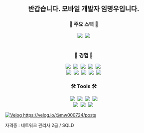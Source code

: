 <h2 align="center">반갑습니다. 모바일 개발자 임명우입니다.</h3>

<h3 align="center">📖 주요 스택 📖</h3>
<div align="center">
  <img src="https://img.shields.io/badge/Flutter-02569B?style=for-the-badge&logo=Flutter&logoColor=white">&nbsp
  <img src="https://img.shields.io/badge/Dart-0175C2?style=for-the-badge&logo=Dart&logoColor=white">
</div>

<br>

<h3 align="center">🙌 경험 🙌</h3>
<div align="center">
  <img src="https://img.shields.io/badge/Dart-0175C2?style=for-the-badge&logo=Dart&logoColor=white">&nbsp
  <img src="https://img.shields.io/badge/JavaScript-F7DF1E?style=for-the-badge&logo=JavaScript&logoColor=black">&nbsp
  <img src="https://img.shields.io/badge/React-61DAFB?style=for-the-badge&logo=React&logoColor=blue">&nbsp
  <img src="https://img.shields.io/badge/MySQL-4479A1?style=for-the-badge&logo=MySQL&logoColor=white">&nbsp
  <img src="https://img.shields.io/badge/html5-E34F26?style=for-the-badge&logo=html5&logoColor=white">&nbsp
</div>

<div align="center">
  <img src="https://img.shields.io/badge/CSS3-1572B6?style=for-the-badge&logo=CSS3&logoColor=white">&nbsp
  <img src="https://img.shields.io/badge/Node.js-5FA04E?style=for-the-badge&logo=Node.js&logoColor=white">&nbsp
  <img src="https://img.shields.io/badge/FireBase-FFCA28?style=for-the-badge&logo=FireBase&logoColor=orange">&nbsp
  <img src="https://img.shields.io/badge/git-%23F05033.svg?style=for-the-badge&logo=git&logoColor=white">&nbsp
  <img src="https://img.shields.io/badge/github-%23121011.svg?style=for-the-badge&logo=github&logoColor=white">
</div>


<h3 align="center">🛠 Tools 🛠</h3>
<div align="center">
  <img src="https://img.shields.io/badge/git-F05033.svg?style=for-the-badge&logo=git&logoColor=white" />&nbsp
  <img src="https://img.shields.io/badge/github-181717.svg?style=for-the-badge&logo=github&logoColor=white" />&nbsp
  <img src="https://img.shields.io/badge/Notion-F3F3F3.svg?style=for-the-badge&logo=notion&logoColor=black" />&nbsp
  <img src="https://img.shields.io/badge/Postman-FF6C37?style=for-the-badge&logo=Postman&logoColor=white"/>
</div>

<div align="center">
  <img src="https://img.shields.io/badge/VSCode-2C2C32.svg?style=for-the-badge&logo=visual-studio-code&logoColor=22ABF3" />&nbsp  
  <img src="https://img.shields.io/badge/figma-F24E1E.svg?style=for-the-badge&logo=figma&logoColor=white" />&nbsp
  <img src="https://img.shields.io/badge/Firebase-FFCA28?style=for-the-badge&logo=firebase&logoColor=black"/>&nbsp
</div>


<p align="left">
  <a href="https://velog.io/@mw000724/posts" target="_blank">
    <img src="https://img.shields.io/badge/Velog-20C997?style=flat-square&logo=velog&logoColor=white" alt="Velog"/>
  </a>
  <a href="https://velog.io/@mw000724/posts" target="_blank">
    https://velog.io/@mw000724/posts
  </a>
</p>

자격증 : 네트워크 관리사 2급 / SQLD
